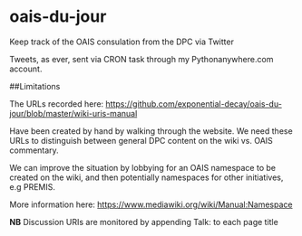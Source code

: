 # oais-du-jour
Keep track of the OAIS consulation from the DPC via Twitter

Tweets, as ever, sent via CRON task through my Pythonanywhere.com account. 

##Limitations

The URLs recorded here: https://github.com/exponential-decay/oais-du-jour/blob/master/wiki-uris-manual

Have been created by hand by walking through the website. We need these URLs to
distinguish between general DPC content on the wiki vs. OAIS commentary. 

We can improve the situation by lobbying for an OAIS namespace to be created
on the wiki, and then potentially namespaces for other initiatives, e.g PREMIS.

More information here: https://www.mediawiki.org/wiki/Manual:Namespace 

**NB** Discussion URIs are monitored by appending Talk: to each page title
